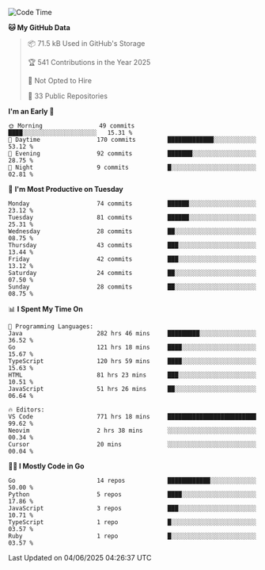 <!--START_SECTION:thansetan-waka-->
![Code Time](http://img.shields.io/badge/Code%20Time-775%20hrs%208%20mins-blue)

**🐱 My GitHub Data** 

> 📦 71.5 kB Used in GitHub's Storage 
 > 
> 🏆 541 Contributions in the Year 2025
 > 
> 🚫 Not Opted to Hire
 > 
> 📜 33 Public Repositories 
 > 

**I'm an Early 🐤** 

```text
🌞 Morning                49 commits          ████░░░░░░░░░░░░░░░░░░░░░   15.31 % 
🌆 Daytime                170 commits         █████████████░░░░░░░░░░░░   53.12 % 
🌃 Evening                92 commits          ███████░░░░░░░░░░░░░░░░░░   28.75 % 
🌙 Night                  9 commits           █░░░░░░░░░░░░░░░░░░░░░░░░   02.81 % 
```

📅 **I'm Most Productive on Tuesday** 

```text
Monday                   74 commits          ██████░░░░░░░░░░░░░░░░░░░   23.12 % 
Tuesday                  81 commits          ██████░░░░░░░░░░░░░░░░░░░   25.31 % 
Wednesday                28 commits          ██░░░░░░░░░░░░░░░░░░░░░░░   08.75 % 
Thursday                 43 commits          ███░░░░░░░░░░░░░░░░░░░░░░   13.44 % 
Friday                   42 commits          ███░░░░░░░░░░░░░░░░░░░░░░   13.12 % 
Saturday                 24 commits          ██░░░░░░░░░░░░░░░░░░░░░░░   07.50 % 
Sunday                   28 commits          ██░░░░░░░░░░░░░░░░░░░░░░░   08.75 % 
```

📊 **I Spent My Time On** 

```text
💬 Programming Languages: 
Java                     282 hrs 46 mins     █████████░░░░░░░░░░░░░░░░   36.52 % 
Go                       121 hrs 18 mins     ████░░░░░░░░░░░░░░░░░░░░░   15.67 % 
TypeScript               120 hrs 59 mins     ████░░░░░░░░░░░░░░░░░░░░░   15.63 % 
HTML                     81 hrs 23 mins      ███░░░░░░░░░░░░░░░░░░░░░░   10.51 % 
JavaScript               51 hrs 26 mins      ██░░░░░░░░░░░░░░░░░░░░░░░   06.64 % 

🔥 Editors: 
VS Code                  771 hrs 18 mins     █████████████████████████   99.62 % 
Neovim                   2 hrs 38 mins       ░░░░░░░░░░░░░░░░░░░░░░░░░   00.34 % 
Cursor                   20 mins             ░░░░░░░░░░░░░░░░░░░░░░░░░   00.04 % 
```

**🧑‍💻 I Mostly Code in Go** 

```text
Go                       14 repos            ████████████░░░░░░░░░░░░░   50.00 % 
Python                   5 repos             ████░░░░░░░░░░░░░░░░░░░░░   17.86 % 
JavaScript               3 repos             ███░░░░░░░░░░░░░░░░░░░░░░   10.71 % 
TypeScript               1 repo              █░░░░░░░░░░░░░░░░░░░░░░░░   03.57 % 
Ruby                     1 repo              █░░░░░░░░░░░░░░░░░░░░░░░░   03.57 % 
```

Last Updated on 04/06/2025 04:26:37 UTC
<!--END_SECTION:thansetan-waka-->